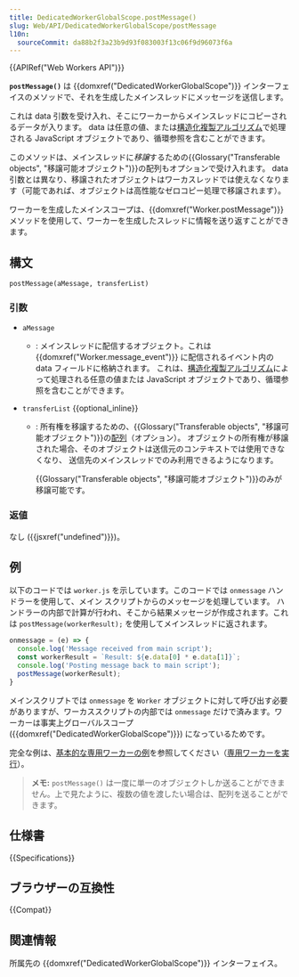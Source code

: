 ```yaml
---
title: DedicatedWorkerGlobalScope.postMessage()
slug: Web/API/DedicatedWorkerGlobalScope/postMessage
l10n:
  sourceCommit: da88b2f3a23b9d93f083003f13c06f9d96073f6a
---
```


{{APIRef("Web Workers API")}}

**`postMessage()`** は {{domxref("DedicatedWorkerGlobalScope")}} インターフェイスのメソッドで、それを生成したメインスレッドにメッセージを送信します。

これは data 引数を受け入れ、そこにワーカーからメインスレッドにコピーされるデータが入ります。 data は任意の値、または[構造化複製アルゴリズム](/ja/docs/Web/API/Web_Workers_API/Structured_clone_algorithm)で処理される JavaScript オブジェクトであり、循環参照を含むことができます。

このメソッドは、メインスレッドに*移譲*するための{{Glossary("Transferable objects", "移譲可能オブジェクト")}}の配列もオプションで受け入れます。
data 引数とは異なり、移譲されたオブジェクトはワーカスレッドでは使えなくなります（可能であれば、オブジェクトは高性能なゼロコピー処理で移譲されます）。

ワーカーを生成したメインスコープは、{{domxref("Worker.postMessage")}} メソッドを使用して、ワーカーを生成したスレッドに情報を送り返すことができます。

## 構文

```js-nolint
postMessage(aMessage, transferList)
```

### 引数

- `aMessage`
  - : メインスレッドに配信するオブジェクト。これは {{domxref("Worker.message_event")}} に配信されるイベント内の data フィールドに格納されます。
    これは、[構造化複製アルゴリズム](/ja/docs/Web/API/Web_Workers_API/Structured_clone_algorithm)によって処理される任意の値または JavaScript オブジェクトであり、循環参照を含むことができます。
- `transferList` {{optional_inline}}

  - : 所有権を移譲するための、{{Glossary("Transferable objects", "移譲可能オブジェクト")}}の[配列](/ja/docs/Web/JavaScript/Reference/Global_Objects/Array)（オプション）。
    オブジェクトの所有権が移譲された場合、そのオブジェクトは送信元のコンテキストでは使用できなくなり、 送信先のメインスレッドでのみ利用できるようになります。

    {{Glossary("Transferable objects", "移譲可能オブジェクト")}}のみが移譲可能です。

### 返値

なし ({{jsxref("undefined")}})。

## 例

以下のコードでは `worker.js` を示しています。このコードでは `onmessage` ハンドラーを使用して、メイン スクリプトからのメッセージを処理しています。
ハンドラーの内部で計算が行われ、そこから結果メッセージが作成されます。これは `postMessage(workerResult);` を使用してメインスレッドに返されます。

```js
onmessage = (e) => {
  console.log('Message received from main script');
  const workerResult = `Result: ${e.data[0] * e.data[1]}`;
  console.log('Posting message back to main script');
  postMessage(workerResult);
}
```

メインスクリプトでは `onmessage` を `Worker` オブジェクトに対して呼び出す必要がありますが、ワーカススクリプトの内部では `onmessage` だけで済みます。ワーカーは事実上グローバルスコープ ({{domxref("DedicatedWorkerGlobalScope")}}) になっているためです。

完全な例は、[基本的な専用ワーカーの例](https://github.com/mdn/dom-examples/tree/main/web-workers/simple-web-worker)を参照してください（[専用ワーカーを実行](https://mdn.github.io/dom-examples/web-workers/simple-web-worker/)）。

> **メモ:** `postMessage()` は一度に単一のオブジェクトしか送ることができません。上で見たように、複数の値を渡したい場合は、配列を送ることができます。

## 仕様書

{{Specifications}}

## ブラウザーの互換性

{{Compat}}

## 関連情報

所属先の {{domxref("DedicatedWorkerGlobalScope")}} インターフェイス。

